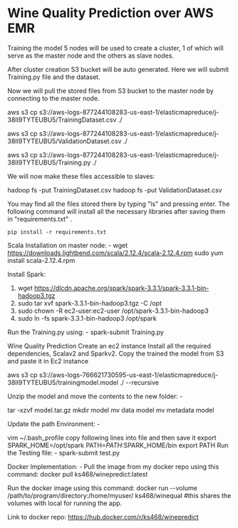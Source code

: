 # Wine Quality Prediction over AWS EMR

Training the model
5 nodes will be used to create a cluster, 1 of which will serve as the master node and the others as slave nodes.

After cluster creation S3 bucket will be auto generated. Here we will submit Training.py file and the dataset.

Now we will pull the stored files from S3 bucket to the master node by connecting to the master node.

aws s3 cp s3://aws-logs-877244108283-us-east-1/elasticmapreduce/j-38II9TYTEUBU5/TrainingDataset.csv ./

aws s3 cp s3://aws-logs-877244108283-us-east-1/elasticmapreduce/j-38II9TYTEUBU5/ValidationDataset.csv ./

aws s3 cp s3://aws-logs-877244108283-us-east-1/elasticmapreduce/j-38II9TYTEUBU5/Training.py ./


We will now make these files accessible to slaves:

hadoop fs -put TrainingDataset.csv
			hadoop fs -put ValidationDataset.csv

You may find all the files stored there by typing "ls" and pressing enter.
The following command will install all the necessary libraries after saving them in "requirements.txt" .

	pip install -r requirements.txt

Scala Installation on master node: -
wget https://downloads.lightbend.com/scala/2.12.4/scala-2.12.4.rpm
			sudo yum install scala-2.12.4.rpm


Install Spark:
1.	wget https://dlcdn.apache.org/spark/spark-3.3.1/spark-3.3.1-bin-hadoop3.tgz
2.	sudo tar xvf spark-3.3.1-bin-hadoop3.tgz -C /opt
3.	sudo chown -R ec2-user:ec2-user /opt/spark-3.3.1-bin-hadoop3
4.	sudo ln -fs spark-3.3.1-bin-hadoop3 /opt/spark


Run the Training.py using: - 
		spark-submit Training.py

Wine Quality Prediction
Create an ec2 instance
Install all the required dependencies, Scalav2 and Sparkv2.
Copy the trained the model from S3 and paste it in Ec2 instance

aws s3 cp s3://aws-logs-766621730595-us-east-1/elasticmapreduce/j-38II9TYTEUBU5/trainingmodel.model ./ --recursive


Unzip the model and move the contents to the new folder: -  

tar -xzvf model.tar.gz
mkdir model
mv data model
mv metadata model


Update the path Environment: -

vim ~/.bash_profile
copy following lines into file and then save it
export SPARK_HOME=/opt/spark
PATH=$PATH:$SPARK_HOME/bin
export PATH
Run the Testing file: - 
spark-submit test.py


Docker Implementation: - 
Pull the image from my docker repo using this command:
docker pull ks468/winepredict:latest


Run the docker image using this command:
docker run --volume /path/to/program/directory:/home/myuser/ ks468/winequal #this shares the volumes with local for running the app.

Link to docker repo:
https://hub.docker.com/r/ks468/winepredict
